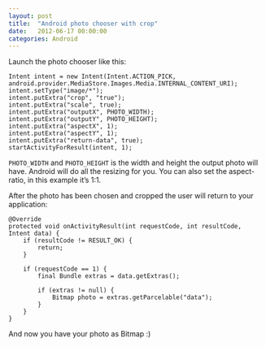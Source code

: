 ```yaml
---
layout: post
title:  "Android photo chooser with crop"
date:   2012-06-17 00:00:00
categories: Android
---
```

Launch the photo chooser like this:

	Intent intent = new Intent(Intent.ACTION_PICK,  android.provider.MediaStore.Images.Media.INTERNAL_CONTENT_URI);
	intent.setType("image/*");
	intent.putExtra("crop", "true");
	intent.putExtra("scale", true);
	intent.putExtra("outputX", PHOTO_WIDTH);
	intent.putExtra("outputY", PHOTO_HEIGHT);
	intent.putExtra("aspectX", 1);
	intent.putExtra("aspectY", 1);
	intent.putExtra("return-data", true);
	startActivityForResult(intent, 1);
	
`PHOTO_WIDTH` and `PHOTO_HEIGHT` is the width and height the output photo will have. Android will do all the resizing for you.
You can also set the aspect-ratio, in this example it’s 1:1.

After the photo has been chosen and cropped the user will return to your application:

	@Override
	protected void onActivityResult(int requestCode, int resultCode, Intent data) {
	    if (resultCode != RESULT_OK) {
	        return;
	    }
	 
	    if (requestCode == 1) {
	        final Bundle extras = data.getExtras();
	 
	        if (extras != null) {
	            Bitmap photo = extras.getParcelable("data");
	        }
	    }
	}
	
And now you have your photo as Bitmap :)